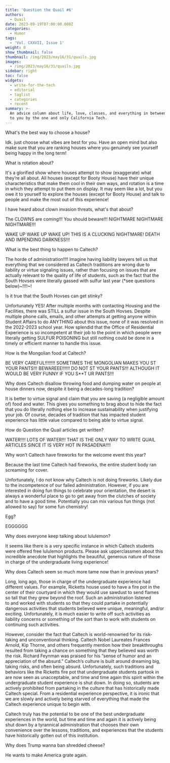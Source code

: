 ```yaml
---
title: 'Question the Quail #6'
authors:
  - Quail
date: 2023-09-19T07:00:00.000Z
categories:
  - Humor
tags:
  - 'Vol. CXXVII, Issue 1'
weight: 0
show_thumbnail: false
thumbnail: /img/2023/may16/31/quails.jpg
images:
  - /img/2023/may16/31/quails.jpg
sidebar: right
toc: false
widgets:
  - write-for-the-tech
  - editorial
  - taglist
  - categories
  - recent
summary: >-
  An advice column about life, love, classes, and everything in between! Brought
  to you by the one and only California Tech.
---
```


What's the best way to choose a house?

Idk. just choose what vibes are best for you. Have an open mind but also make sure that you are ranking houses where you genuinely see yourself being happy in the long term!

What is rotation about?

It's a glorified show where houses attempt to show (exaggerate) what they’re all about. All houses (except for Booty House) have their unique characteristics that make them cool in their own ways, and rotation is a time in which they attempt to put them on display. It may seem like a lot, but you owe it to yourself to explore the houses (except for Booty House) and talk to people and make the most out of this experience!

I have heard about clown invasion threats, what's that about?

The CLOWNS are coming!!! You should beware!!! NIGHTMARE NIGHTMARE NIGHTMARE!!!

WAKE UP WAKE UP WAKE UP! THIS IS A CLUCKING NIGHTMARE! DEATH AND IMPENDING DARKNESS!!!

What is the best thing to happen to Caltech?

The horde of administration!!!! Imagine having liability lawyers tell us that everything that we considered as Caltech traditions are wrong due to liability or virtue signaling issues, rather than focusing on issues that are actually relevant to the quality of life of students, such as the fact that the South Hovses were literally gassed with sulfur last year (\*see questions below)~!!!!~!

Is it true that the South Hovses can get stinky?

Unfortunately YES! After multiple months with contacting Housing and the Facilities, there was STILL a sulfur issue in the South Hovses. Despite multiple phone calls, emails, and other attempts at getting anyone within Student Affairs to do ANYTHING about this issue, none of it was resolved in the 2022-2023 school year. How splendid that the Office of Residential Experience is so incompetent at their job to the point in which people were literally getting SULFUR POISONING but still nothing could be done in a timely or efficient manner to handle this issue.

How is the Mongolian food at Caltech?

BE VERY CAREFUL!!!!!!!! SOMETIMES THE MONGOLIAN MAKES YOU ST YOUR PANTS!!! BEWAREEE!!!!!! DO NOT ST YOUR PANTS!!! ALTHOUGH IT WOULD BE VERY FUNNY IF YOU S\*\*T UR PANTS!!!

Why does Caltech disallow throwing food and dumping water on people at house dinners now, despite it being a decades-long tradition?

It is better to virtue signal and claim that you are saving (a negligible amount of) food and water. This gives you something to brag about to hide the fact that you do literally nothing else to increase sustainability when justifying your job. Of course, decades of tradition that has impacted student experience has little value compared to being able to virtue signal.

How do Question the Quail articles get written?

WATER!!!! LOTS OF WATER!!! THAT IS THE ONLY WAY TO WRITE QUAIL ARTICLES SINCE IT IS VERY HOT IN PASADENA!!!!

Why won’t Caltech have fireworks for the welcome event this year?

Because the last time Caltech had fireworks, the entire student body ran screaming for cover.

Unfortunately, I do not know why Caltech is not doing fireworks. Likely due to the incompetence of our failed administration. However, if you are interested in doing fun things to celebrate your orientation, the desert is always a wonderful place to go to get away from the clutches of society and to have a good time. Potentially you can mix various fun things (not allowed to say) for some fun chemistry!

Egg?

EGGGGGG

Why does everyone keep talking about lululemon?

It seems like there is a very specific instance in which Caltech students were offered free lululemon products. Please ask upperclassmen about this incredible anecdote that highlights the beautiful, generous nature of those in charge of the undergraduate living experience!

Why does Caltech seem so much more tame now than in previous years?

Long, long ago, those in charge of the undergraduate experience had different values. For example, Ricketts house used to have a fire pot in the center of their courtyard in which they would use sawdust to send flames so tall that they grew beyond the roof. Such an administration listened to and worked with students so that they could partake in potentially dangerous activities that students believed were unique, meaningful, and/or exciting. Unfortunately, it is much easier to write off such activities as liability concerns or something of the sort than to work with students on continuing such activities.

However, consider the fact that Caltech is world-renowned for its risk-taking and unconventional thinking. Caltech Nobel Laureates Frances Arnold, Kip Thorne, and others frequently mention how their breakthroughs resulted from taking a chance on something that they believed was worth the risk. Richard Feynman was praised for his “sense of humor and an appreciation of the absurd.” Caltech’s culture is built around dreaming big, taking risks, and often being absurd. Unfortunately, such traditions and behaviors like the Ricketts fire pot that undergraduate students partook in are now seen as unacceptable, and time and time again this spirit within the undergraduate student experience is shut down. In doing so, students are actively prohibited from partaking in the culture that has historically made Caltech special. From a residential experience perspective, it is ironic that we are slowly and actively being starved of everything that made the Caltech experience unique to begin with.

Caltech truly has the potential to be one of the best undergraduate experiences in the world, but time and time and again it is actively being shut down by a tyrannical administration that chooses their own convenience over the lessons, traditions, and experiences that the students have historically gotten out of this institution.

Why does Trump wanna ban shredded cheese?

He wants to make America grate again.
